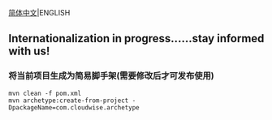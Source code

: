 [简体中文](./README.md)|ENGLISH

## Internationalization in progress......stay informed with us!

### 将当前项目生成为简易脚手架(需要修改后才可发布使用)

```shell
mvn clean -f pom.xml
mvn archetype:create-from-project -DpackageName=com.cloudwise.archetype
```